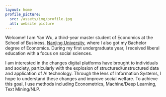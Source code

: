 ```yaml
---
layout: home
profile_picture:
  src: /assets/img/profile.jpg
  alt: website picture
---
```


<p>
  Welcome! I am Yan Wu, a third-year master student of Economics at the School of Business, <a href="https://www.nju.edu.cn/en/">Nanjing University</a>, where I also got my Bachelor degree of Economics. During my first undergraduate year, I received liberal education with a focus on social sciences.
</p>
  
<p>
  I am interested in the changes digital platforms have brought to individuals and society, particularly with the explosion of structured/unstructured data and application of AI technology. Through the lens of Information Systems, I hope to understand these changes and improve social welfare. To achieve this goal, I use methods including Econometrics, Machine/Deep Learning, Text Mining/NLP.
</p>
